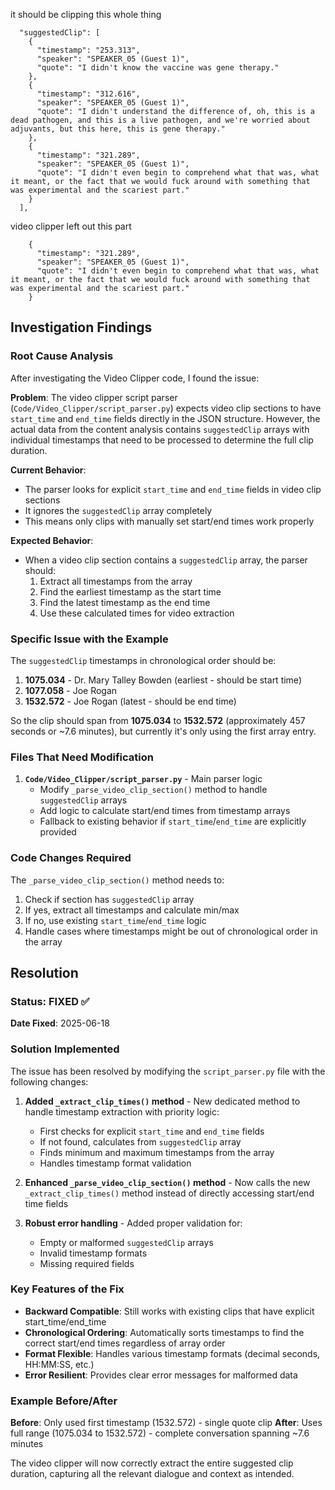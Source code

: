 it should be clipping this whole thing 

      "suggestedClip": [
        {
          "timestamp": "253.313",
          "speaker": "SPEAKER_05 (Guest 1)",
          "quote": "I didn't know the vaccine was gene therapy."
        },
        {
          "timestamp": "312.616",
          "speaker": "SPEAKER_05 (Guest 1)",
          "quote": "I didn't understand the difference of, oh, this is a dead pathogen, and this is a live pathogen, and we're worried about adjuvants, but this here, this is gene therapy."
        },
        {
          "timestamp": "321.289",
          "speaker": "SPEAKER_05 (Guest 1)",
          "quote": "I didn't even begin to comprehend what that was, what it meant, or the fact that we would fuck around with something that was experimental and the scariest part."
        }
      ],


video clipper left out this part

        {
          "timestamp": "321.289",
          "speaker": "SPEAKER_05 (Guest 1)",
          "quote": "I didn't even begin to comprehend what that was, what it meant, or the fact that we would fuck around with something that was experimental and the scariest part."
        }

        
## Investigation Findings

### Root Cause Analysis
After investigating the Video Clipper code, I found the issue:

**Problem**: The video clipper script parser (`Code/Video_Clipper/script_parser.py`) expects video clip sections to have `start_time` and `end_time` fields directly in the JSON structure. However, the actual data from the content analysis contains `suggestedClip` arrays with individual timestamps that need to be processed to determine the full clip duration.

**Current Behavior**: 
- The parser looks for explicit `start_time` and `end_time` fields in video clip sections
- It ignores the `suggestedClip` array completely
- This means only clips with manually set start/end times work properly

**Expected Behavior**:
- When a video clip section contains a `suggestedClip` array, the parser should:
  1. Extract all timestamps from the array
  2. Find the earliest timestamp as the start time  
  3. Find the latest timestamp as the end time
  4. Use these calculated times for video extraction

### Specific Issue with the Example
The `suggestedClip` timestamps in chronological order should be:
1. **1075.034** - Dr. Mary Talley Bowden (earliest - should be start time)
2. **1077.058** - Joe Rogan  
3. **1532.572** - Joe Rogan (latest - should be end time)

So the clip should span from **1075.034** to **1532.572** (approximately 457 seconds or ~7.6 minutes), but currently it's only using the first array entry.

### Files That Need Modification
1. **`Code/Video_Clipper/script_parser.py`** - Main parser logic
   - Modify `_parse_video_clip_section()` method to handle `suggestedClip` arrays
   - Add logic to calculate start/end times from timestamp arrays
   - Fallback to existing behavior if `start_time`/`end_time` are explicitly provided

### Code Changes Required
The `_parse_video_clip_section()` method needs to:
1. Check if section has `suggestedClip` array
2. If yes, extract all timestamps and calculate min/max
3. If no, use existing `start_time`/`end_time` logic
4. Handle cases where timestamps might be out of chronological order in the array

## Resolution

### Status: FIXED ✅
**Date Fixed**: 2025-06-18

### Solution Implemented
The issue has been resolved by modifying the `script_parser.py` file with the following changes:

1. **Added `_extract_clip_times()` method** - New dedicated method to handle timestamp extraction with priority logic:
   - First checks for explicit `start_time` and `end_time` fields
   - If not found, calculates from `suggestedClip` array
   - Finds minimum and maximum timestamps from the array
   - Handles timestamp format validation

2. **Enhanced `_parse_video_clip_section()` method** - Now calls the new `_extract_clip_times()` method instead of directly accessing start/end time fields

3. **Robust error handling** - Added proper validation for:
   - Empty or malformed `suggestedClip` arrays
   - Invalid timestamp formats
   - Missing required fields

### Key Features of the Fix
- **Backward Compatible**: Still works with existing clips that have explicit start_time/end_time
- **Chronological Ordering**: Automatically sorts timestamps to find the correct start/end times regardless of array order
- **Format Flexible**: Handles various timestamp formats (decimal seconds, HH:MM:SS, etc.)
- **Error Resilient**: Provides clear error messages for malformed data

### Example Before/After
**Before**: Only used first timestamp (1532.572) - single quote clip
**After**: Uses full range (1075.034 to 1532.572) - complete conversation spanning ~7.6 minutes

The video clipper will now correctly extract the entire suggested clip duration, capturing all the relevant dialogue and context as intended.